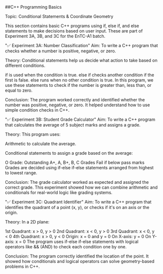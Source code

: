 ##C++ Programming Basics

Topic: Conditional Statements & Coordinate Geometry

This section contains basic C++ programs using if, else if, and else statements to make decisions based on user input. These are part of Experiment 3A, 3B, and 3C for the EnTC-A1 batch.

"✅ Experiment 3A: Number Classification"
Aim: To write a C++ program that checks whether a number is positive, negative, or zero.

Theory: Conditional statements help us decide what action to take based on different conditions.

if is used when the condition is true.
else if checks another condition if the first is false.
else runs when no other condition is true.
In this program, we use these statements to check if the number is greater than, less than, or equal to zero.

Conclusion: The program worked correctly and identified whether the number was positive, negative, or zero. It helped understand how to use simple condition checks in C++.

"✅ Experiment 3B: Student Grade Calculator"
Aim: To write a C++ program that calculates the average of 5 subject marks and assigns a grade.

Theory: This program uses:

Arithmetic to calculate the average.

Conditional statements to assign a grade based on the average:

O Grade: Outstanding
A+, A, B+, B, C Grades
Fail if below pass marks
Grades are decided using if-else if-else statements arranged from highest to lowest range.

Conclusion: The grade calculator worked as expected and assigned the correct grade. This experiment showed how we can combine arithmetic and conditionals for real-world logic like grading systems.

"✅ Experiment 3C: Quadrant Identifier"
Aim: To write a C++ program that identifies the quadrant of a point (x, y), or checks if it's on an axis or the origin.

Theory: In a 2D plane:

1st Quadrant: x > 0, y > 0
2nd Quadrant: x < 0, y > 0
3rd Quadrant: x < 0, y < 0
4th Quadrant: x > 0, y < 0
Origin: x = 0 and y = 0
On X-axis: y = 0
On Y-axis: x = 0
The program uses if-else if-else statements with logical operators like && (AND) to check each condition one by one.

Conclusion: The program correctly identified the location of the point. It showed how conditionals and logical operators can solve geometry-based problems in C++.
